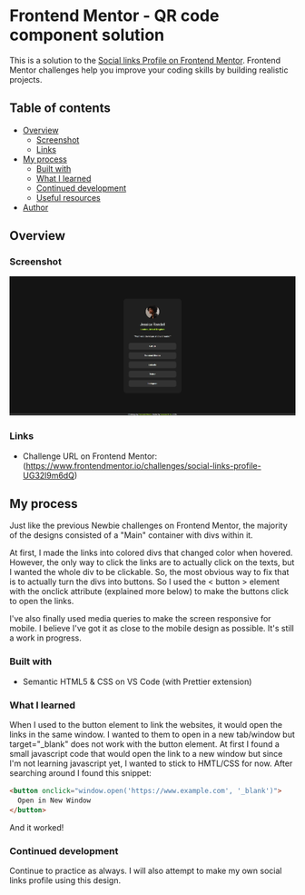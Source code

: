 # Frontend Mentor - QR code component solution

This is a solution to the [Social links Profile on Frontend Mentor](https://www.frontendmentor.io/challenges/social-links-profile-UG32l9m6dQ). Frontend Mentor challenges help you improve your coding skills by building realistic projects.

## Table of contents

- [Overview](#overview)
  - [Screenshot](#screenshot)
  - [Links](#links)
- [My process](#my-process)
  - [Built with](#built-with)
  - [What I learned](#what-i-learned)
  - [Continued development](#continued-development)
  - [Useful resources](#useful-resources)
- [Author](#author)

## Overview

### Screenshot

![Final Result](https://github.com/vanbyu22/Social-links-profile-FM/blob/63a88cbcd85cef130df3c76af3ee885cc108287b/Screenshot_29-3-2025_141916_final-desktop.jpeg)

### Links

- Challenge URL on Frontend Mentor: (https://www.frontendmentor.io/challenges/social-links-profile-UG32l9m6dQ)

## My process

Just like the previous Newbie challenges on Frontend Mentor, the majority of the designs consisted of a "Main" container with divs within it.

At first, I made the links into colored divs that changed color when hovered. However, the only way to click the links are to actually click on the texts, but I wanted the whole div to be clickable. So, the most obvious way to fix that is to actually turn the divs into buttons. So I used the < button > element with the onclick attribute (explained more below) to make the buttons click to open the links.

I've also finally used media queries to make the screen responsive for mobile. I believe I've got it as close to the mobile design as possible. It's still a work in progress.

### Built with

- Semantic HTML5 & CSS on VS Code (with Prettier extension)

### What I learned

When I used to the button element to link the websites, it would open the links in the same window. I wanted to them to open in a new tab/window but target="\_blank" does not work with the button element. At first I found a small javascript code that would open the link to a new window but since I'm not learning javascript yet, I wanted to stick to HMTL/CSS for now. After searching around I found this snippet:

```html
<button onclick="window.open('https://www.example.com', '_blank')">
  Open in New Window
</button>
```

And it worked!

### Continued development

Continue to practice as always. I will also attempt to make my own social links profile using this design.
